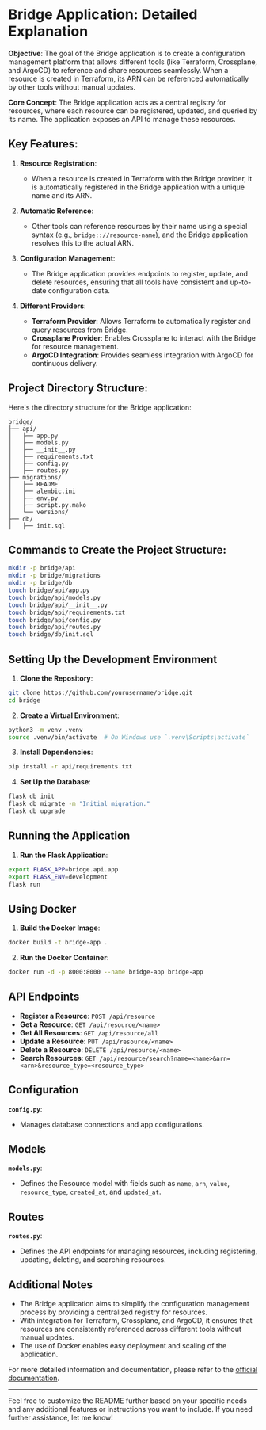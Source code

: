 # Bridge Application: Detailed Explanation

**Objective**:
The goal of the Bridge application is to create a configuration management platform that allows different tools (like Terraform, Crossplane, and ArgoCD) to reference and share resources seamlessly. When a resource is created in Terraform, its ARN can be referenced automatically by other tools without manual updates.

**Core Concept**:
The Bridge application acts as a central registry for resources, where each resource can be registered, updated, and queried by its name. The application exposes an API to manage these resources.

## Key Features:

1. **Resource Registration**:
   - When a resource is created in Terraform with the Bridge provider, it is automatically registered in the Bridge application with a unique name and its ARN.

2. **Automatic Reference**:
   - Other tools can reference resources by their name using a special syntax (e.g., `bridge:://resource-name`), and the Bridge application resolves this to the actual ARN.

3. **Configuration Management**:
   - The Bridge application provides endpoints to register, update, and delete resources, ensuring that all tools have consistent and up-to-date configuration data.

4. **Different Providers**:
   - **Terraform Provider**: Allows Terraform to automatically register and query resources from Bridge.
   - **Crossplane Provider**: Enables Crossplane to interact with the Bridge for resource management.
   - **ArgoCD Integration**: Provides seamless integration with ArgoCD for continuous delivery.

## Project Directory Structure:

Here's the directory structure for the Bridge application:

```plaintext
bridge/
├── api/
│   ├── app.py
│   ├── models.py
│   ├── __init__.py
│   ├── requirements.txt
│   ├── config.py
│   ├── routes.py
├── migrations/
│   ├── README
│   ├── alembic.ini
│   ├── env.py
│   ├── script.py.mako
│   └── versions/
├── db/
│   ├── init.sql
```

## Commands to Create the Project Structure:

```bash
mkdir -p bridge/api
mkdir -p bridge/migrations
mkdir -p bridge/db
touch bridge/api/app.py
touch bridge/api/models.py
touch bridge/api/__init__.py
touch bridge/api/requirements.txt
touch bridge/api/config.py
touch bridge/api/routes.py
touch bridge/db/init.sql
```

## Setting Up the Development Environment

1. **Clone the Repository**:

```bash
git clone https://github.com/yourusername/bridge.git
cd bridge
```

2. **Create a Virtual Environment**:

```bash
python3 -m venv .venv
source .venv/bin/activate  # On Windows use `.venv\Scripts\activate`
```

3. **Install Dependencies**:

```bash
pip install -r api/requirements.txt
```

4. **Set Up the Database**:

```bash
flask db init
flask db migrate -m "Initial migration."
flask db upgrade
```

## Running the Application

1. **Run the Flask Application**:

```bash
export FLASK_APP=bridge.api.app
export FLASK_ENV=development
flask run
```

## Using Docker

1. **Build the Docker Image**:

```bash
docker build -t bridge-app .
```

2. **Run the Docker Container**:

```bash
docker run -d -p 8000:8000 --name bridge-app bridge-app
```

## API Endpoints

- **Register a Resource**: `POST /api/resource`
- **Get a Resource**: `GET /api/resource/<name>`
- **Get All Resources**: `GET /api/resource/all`
- **Update a Resource**: `PUT /api/resource/<name>`
- **Delete a Resource**: `DELETE /api/resource/<name>`
- **Search Resources**: `GET /api/resource/search?name=<name>&arn=<arn>&resource_type=<resource_type>`

## Configuration

**`config.py`**:

- Manages database connections and app configurations.

## Models

**`models.py`**:

- Defines the Resource model with fields such as `name`, `arn`, `value`, `resource_type`, `created_at`, and `updated_at`.

## Routes

**`routes.py`**:

- Defines the API endpoints for managing resources, including registering, updating, deleting, and searching resources.

## Additional Notes

- The Bridge application aims to simplify the configuration management process by providing a centralized registry for resources.
- With integration for Terraform, Crossplane, and ArgoCD, it ensures that resources are consistently referenced across different tools without manual updates.
- The use of Docker enables easy deployment and scaling of the application.

For more detailed information and documentation, please refer to the [official documentation](https://github.com/yourusername/bridge/wiki).

---

Feel free to customize the README further based on your specific needs and any additional features or instructions you want to include. If you need further assistance, let me know!